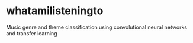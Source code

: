 # whatamilisteningto
Music genre and theme classification using convolutional neural networks and transfer learning
